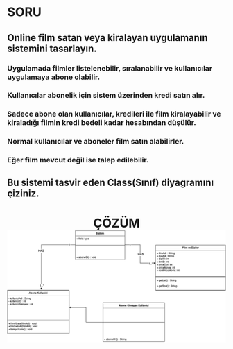 # SORU

## Online film satan veya kiralayan uygulamanın sistemini tasarlayın.

### Uygulamada filmler listelenebilir, sıralanabilir ve kullanıcılar uygulamaya abone olabilir.
### Kullanıcılar abonelik için sistem üzerinden kredi satın alır.
### Sadece abone olan kullanıcılar, kredileri ile film kiralayabilir ve kiraladığı filmin kredi bedeli kadar hesabından düşülür.
### Normal kullanıcılar ve aboneler film satın alabilirler.
### Eğer film mevcut değil ise talep edilebilir.
## Bu sistemi tasvir eden Class(Sınıf) diyagramını çiziniz.

<div align="center"><h1>ÇÖZÜM
<img src="diyagram.png" width="1000px"></div>